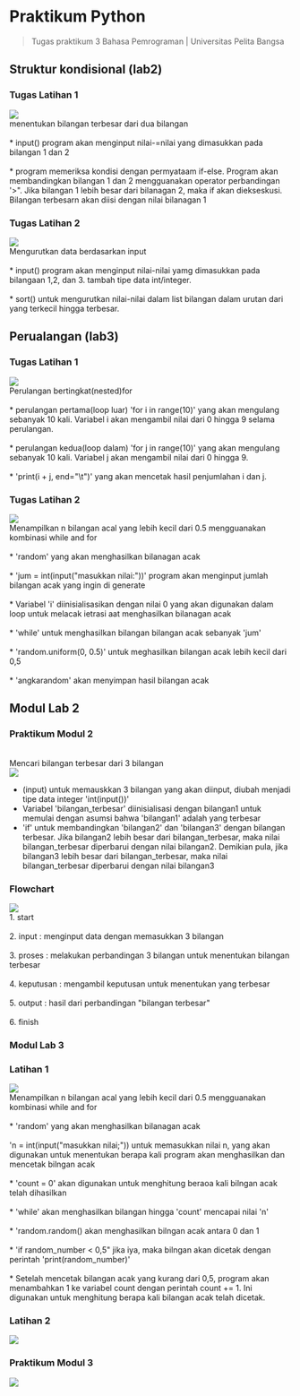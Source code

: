 # <strong> Praktikum Python </strong>
>Tugas praktikum 3 Bahasa Pemrograman | Universitas Pelita Bangsa

## Struktur kondisional (lab2)
### Tugas Latihan 1
<img src="ss/ss tugas latihan1.lab2.png">
<br>menentukan bilangan terbesar dari dua bilangan</br>
<br>* input() program akan menginput nilai-=nilai yang dimasukkan pada bilangan 1 dan 2</br>
<br>* program memeriksa kondisi dengan permyataam if-else. Program akan membandingkan bilangan 1 dan 2 mengguanakan operator perbandingan '>". Jika bilangan 1 lebih besar dari bilanagan 2, maka if akan diekseskusi. Bilangan terbesarn akan diisi dengan nilai bilanagan 1</br>

### Tugas Latihan 2
<img src="ss/ss tugas latihan 2.lab2.png">
<br>Mengurutkan data berdasarkan input</br>
<br>* input() program akan menginput nilai-nilai yamg dimasukkan pada bilangaan 1,2, dan 3. tambah tipe data int/integer.</br>
<br>* sort() untuk mengurutkan nilai-nilai dalam list bilangan dalam urutan dari yang terkecil hingga terbesar.</br>

## Perualangan (lab3)
### Tugas Latihan 1
<img src="ss/ss tugas latihan 1.lab 3.png">
<br>Perulangan bertingkat(nested)for</br>
<br>* perulangan pertama(loop luar) 'for i in range(10)' yang akan mengulang sebanyak 10 kali. Variabel i akan mengambil nilai dari 0 hingga 9 selama perulangan.</br>
<br>* perulangan kedua(loop dalam) 'for j in range(10)' yang akan mengulang sebanyak 10 kali. Variabel j akan mengambil nilai dari 0 hingga 9.</br>
<br>* 'print(i + j, end="\t")' yang akan mencetak hasil penjumlahan i dan j.</br>

### Tugas Latihan 2
<img src="ss/ss tugas latihan 2.lab3.png">
<br>Menampilkan n bilangan acal yang lebih kecil dari 0.5 mengguanakan kombinasi while and for</br>
<br>* 'random' yang akan menghasilkan bilanagan acak</br>
<br>* 'jum = int(input("masukkan nilai:"))' program akan menginput jumlah bilangan acak yang ingin di generate</br>
<br>* Variabel 'i' diinisialisasikan dengan nilai 0 yang akan digunakan dalam loop untuk melacak ietrasi aat menghasilkan bilanagan acak</br>
<br>* 'while' untuk menghasilkan bilangan bilangan acak sebanyak 'jum'</br>
<br>* 'random.uniform(0, 0.5)' untuk meghasilkan bilangan acak lebih kecil dari 0,5</br>
<br>* 'angkarandom' akan menyimpan hasil bilangan acak</b>
  
## Modul Lab 2
### Praktikum Modul 2
<br>Mencari bilangan terbesar dari 3 bilangan</br>
<img src="ss/ss tugas praktikum modul 2.png">
* (input) untuk memauskkan 3 bilangan yang akan diinput, diubah menjadi tipe data integer 'int(input())'
* Variabel 'bilangan_terbesar' diinisialisasi dengan bilangan1 untuk memulai dengan asumsi bahwa 'bilangan1' adalah yang terbesar
* 'if' untuk membandingkan 'bilangan2' dan 'bilangan3' dengan bilangan terbesar. Jika bilangan2 lebih besar dari bilangan_terbesar, maka nilai bilangan_terbesar diperbarui dengan nilai bilangan2. Demikian pula, jika bilangan3 lebih besar dari bilangan_terbesar, maka nilai bilangan_terbesar diperbarui dengan nilai bilangan3
### Flowchart
<img src="ss/ss flowchart modul 2.png">
<br>1. start</br>
<br>2. input : menginput data dengan memasukkan 3 bilangan</br> 
<br>3. proses : melakukan perbandingan 3 bilangan untuk menentukan bilangan terbesar</br>
<br>4. keputusan : mengambil keputusan untuk menentukan yang terbesar</br>
<br>5. output : hasil dari perbandingan "bilangan terbesar"</br>
<br>6. finish 

### Modul Lab 3
### Latihan 1
<img src="ss/latihan 1 modul 3.png">
<br>Menampilkan n bilangan acal yang lebih kecil dari 0.5 mengguanakan kombinasi while and for</br>
<br>* 'random' yang akan menghasilkan bilanagan acak</br>
<br>'n = int(input("masukkan nilai;")) untuk memasukkan nilai n, yang akan digunakan untuk menentukan berapa kali program akan menghasilkan dan mencetak bilngan acak</br>
<br>* 'count = 0'  akan digunakan untuk menghitung beraoa kali bilngan acak telah dihasilkan</br>
<br>* 'while' akan menghasilkan bilangan hingga 'count' mencapai nilai 'n'</br>
<br>* 'random.random() akan menghasilkan bilngan acak antara 0 dan 1</br>
<br>* 'if random_number < 0,5" jika iya, maka bilngan akan dicetak dengan perintah 'print(random_number)'</br>
<br>* Setelah mencetak bilangan acak yang kurang dari 0,5, program akan menambahkan 1 ke variabel count dengan perintah count += 1. Ini digunakan untuk menghitung berapa kali bilangan acak telah dicetak.</br>

### Latihan 2
<img src="ss/ss latihan 2 modul 3.png">

### Praktikum Modul 3
<img src="ss/ss praktikum modul 3.png">
